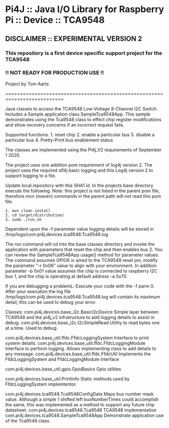 Pi4J :: Java I/O Library for Raspberry Pi :: Device :: TCA9548
==========================================================================

## DISCLAIMER :: EXPERIMENTAL VERSION 2 

### This repository is a first device specific support project for the TCA9548

### !! NOT READY FOR PRODUCTION USE !!

Project by Tom Aarts

==========================================================================
            
Java classes to access the TCA9548 Low-Voltage 8-Channel I2C Switch.  Includes
a Sample application class SampleTca9548App. This sample demonstrates using
the Tca9548 class to effect chip register modifications and show recovery
concerns if an incorrect request fails.

Supported functions.
    1. reset chip
    2. enable a particular bus
    3. disable a particular bus
    4. Pretty-Print bus enablement status

The classes are implemented using the Pi4j_V2 requirements of September 1 2020.

The project uses one addition pom requirement of log4j version 2. The project
uses the required slf4j basic logging and this Log4j version 2 to support
logging to a file.

Update local repository with this SHA1 id.
In the projects base directory execute the following. Note: this project is not
listed in the parent pom file, therefore mvn (maven) commands in the parent
path will not read this pom file.

    1. mvn clean install
    2. cd target/distribution/
    3. sudo ./run.sh
    
Dependent upon the -f parameter value logging details will be stored in
/tmp/logs/com.pi4j.devices.tca9548.Tca9548.log

The run command will cd into the base classes directory and invoke the
application with parameters that reset the chip and then enables bus 2.
   You can review the SampleTca9548App usage() method for parameter values.
 The command assumes GPIO6 is wired to the TCA9548 reset pin, modify the
 parameter "-r 0x06" value to align with your environment.  In addition
 parameter -b 0x01 value assumes the chip is connected to raspberry I2C bus 1,
 and the chip is operating at default address -a 0x70.

If you are debugging a problemL:  Execute your code with the -f parm 0. After
your execution the log file /tmp/logs/com.pi4j.devices.tca9548.Tca9548.log
will contain its maximum detail, this can be used to debug your error.

Classes:
com.pi4j.devices.base_i2c.BasicI2cDevice  Simple layer between TCA9548 and the
 pi4j_v2 infratructure to add logging details to assist in debug.
com.pi4j.devices.base_i2c.I2cSimpleRead  Utility to read bytes one at a time.
Used to debug.

com.pi4j.devices.base_util.ffdc.FfdcLoggingSystem Interface to print system details.
com.pi4j.devices.base_util.ffdc.FfdcLoggingModule Interface to perform logging.
Allows implementing class to add details to any message.
com.pi4j.devices.base_util.ffdc.FfdcUtil   Implements the FfdcLoggingSystem and
FfdcLoggingModule interface

com.pi4j.devices.base_util.gpio.GpioBasics  Gpio utilties

com.pi4j.devices.base_util.PrintInfo  Static methods used by FfdcLoggingSystem
implemtentor.

com.pi4j.devices.tca9548.Tca9548ConfigData Maps bus number mask value. Although
 a simple 1 shifted left busNumberTimes could accomplish the same, this was
 implemented as a method to support any future chip datasheet.
com.pi4j.devices.tca9548.Tca9548 TCA9548 implementation
com.pi4j.devices.tca9548.SampleTca9548App  Demonstrate application use of the
Tca9548 class.



